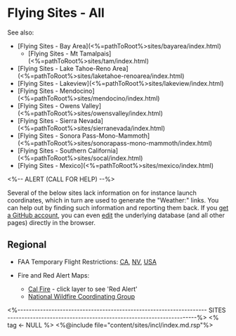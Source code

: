 # Flying Sites - All

See also:

* [Flying Sites - Bay Area](<%=pathToRoot%>sites/bayarea/index.html)
  - [Flying Sites - Mt Tamalpais](<%=pathToRoot%>sites/tam/index.html)
* [Flying Sites - Lake Tahoe-Reno Area](<%=pathToRoot%>sites/laketahoe-renoarea/index.html)
* [Flying Sites - Lakeview](<%=pathToRoot%>sites/lakeview/index.html)
* [Flying Sites - Mendocino](<%=pathToRoot%>sites/mendocino/index.html)
* [Flying Sites - Owens Valley](<%=pathToRoot%>sites/owensvalley/index.html)
* [Flying Sites - Sierra Nevada](<%=pathToRoot%>sites/sierranevada/index.html)
* [Flying Sites - Sonora Pass-Mono-Mammoth](<%=pathToRoot%>sites/sonorapass-mono-mammoth/index.html)
* [Flying Sites - Southern California](<%=pathToRoot%>sites/socal/index.html)
* [Flying Sites - Mexico](<%=pathToRoot%>sites/mexico/index.html)


<%-- ALERT (CALL FOR HELP) --%>
<div class="alert alert-warning" role="alert">
Several of the below sites lack information on for instance launch
coordinates, which in turn are used to generate the "Weather:" links.
You can help out by finding such information and reporting them back.
If you <a class="alert-link" id="edit"
href="https://github.com/join">get a GitHub account</a>, you can even
<span style="white-space: nowrap;"><a class="alert-link" id="edit"
href="https://github.com/BHGC/website/tree/master/content/sites/sites.dcf">edit</a>
<span class="glyphicon glyphicon-edit"></span></span> 
the underlying database (and all other pages) directly in the browser.
</div>


## Regional

* FAA Temporary Flight Restrictions:
  [CA](https://tfr.faa.gov/tfr_map/states.jsp?select2=CA),
  [NV](https://tfr.faa.gov/tfr_map/states.jsp?select2=NV),
  [USA](https://tfr.faa.gov/tfr_map_ims/html/index.html)
  
* Fire and Red Alert Maps:
   - [Cal Fire](https://www.fire.ca.gov/incidents/) - click layer to see 'Red Alert'
   - [National Wildfire Coordinating Group](https://maps.nwcg.gov/sa/#/%3F/%3F/37.9484/-123.0715/7)


<%-------------------------------------------------------------------
 SITES
 -------------------------------------------------------------------%>
<% tag <- NULL %>
<%@include file="content/sites/incl/index.md.rsp"%>
